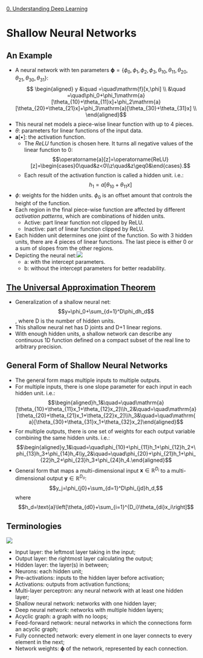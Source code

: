 [0. Understanding Deep Learning](0.%20Understanding%20Deep%20Learning.md)
# Shallow Neural Networks

## An Example

- A neural network with ten parameters $\boldsymbol{\phi}=\{\phi_0,\phi_1,\phi_2,\phi_3,\theta_{10},\theta_{11},\theta_{20},\theta_{21},\theta_{30},\theta_{31}\}$:
$$
\begin{aligned}
y
&\quad
=\quad\mathrm{f}[x,\phi]
\\
&\quad
=\quad\phi_0+\phi_1\mathrm{a}[\theta_{10}+\theta_{11}x]+\phi_2\mathrm{a}[\theta_{20}+\theta_{21}x]+\phi_3\mathrm{a}[\theta_{30}+\theta_{31}x]
\\
\end{aligned}$$
- This neural net models a piece-wise linear function with up to 4 pieces.
- $\theta$: parameters for linear functions of the input data.
- $\mathbf{a}[\bullet]$: the activation function.
	- The *ReLU* function is chosen here. It turns all negative values of the linear function to 0: $$\operatorname{a}[z]=\operatorname{ReLU}[z]=\begin{cases}0\quad&z<0\\z\quad&z\geq0&\end{cases}.$$
	- Each result of the activation function is called a hidden unit. i.e.: $$h_1 = a[\theta_{10}+\theta_{11}x]$$
- $\phi$: weights for the hidden units. $\phi_0$ is an offset amount that controls the height of the function.
- Each region in the final piece-wise function are affected by different *activation patterns*, which are combinations of hidden units.
	- Active: part linear function not clipped by ReLU.
	- Inactive: part of linear function clipped by ReLU.
- Each hidden unit determines one joint of the function. So with 3 hidden units, there are 4 pieces of linear functions. The last piece is either 0 or a sum of slopes from the other regions.
- Depicting the neural net:![](Pasted%20image%2020230822170029.png)
	- a: with the intercept parameters.
	- b: without the intercept parameters for better readability.

## [The Universal Approximation Theorem](The%20Universal%20Approximation%20Theorem.md)

- Generalization of a shallow neural net: $$y=\phi_0+\sum_{d=1}^D\phi_dh_d$$, where D is the number of hidden units.
- This shallow neural net has D joints and D+1 linear regions.
- With enough hidden units, a shallow network can describe any continuous 1D function defined on a compact subset of the real line to arbitrary precision.

## General Form of Shallow Neural Networks

- The general form maps multiple inputs to multiple outputs.
- For multiple inputs, there is one slope parameter for each input in each hidden unit. i.e.: $$\begin{aligned}h_1&\quad=\quad\mathrm{a}[\theta_{10}+\theta_{11}x_1+\theta_{12}x_2]\\h_2&\quad=\quad\mathrm{a}[\theta_{20}+\theta_{21}x_1+\theta_{22}x_2]\\h_3&\quad=\quad\mathrm{a}[\theta_{30}+\theta_{31}x_1+\theta_{32}x_2]\end{aligned}$$
- For multiple outputs, there is one set of weights for each output variable combining the same hidden units. i.e.: $$\begin{aligned}y_1&\quad=\quad\phi_{10}+\phi_{11}h_1+\phi_{12}h_2+\phi_{13}h_3+\phi_{14}h_4\\y_2&\quad=\quad\phi_{20}+\phi_{21}h_1+\phi_{22}h_2+\phi_{23}h_3+\phi_{24}h_4.\end{aligned}$$
- General form that maps a multi-dimensional input $\mathbf{x}\in\mathbb{R}^{D_i}$ to a multi-dimensional output $\mathbf{y}\in\mathbb{R}^{D_o}$: $$y_j=\phi_{j0}+\sum_{d=1}^D\phi_{jd}h_d,$$where $$h_d=\text{a}\left[\theta_{d0}+\sum_{i=1}^{D_i}\theta_{di}x_i\right]$$

## Terminologies

![](Pasted%20image%2020230822193157.png)

- Input layer: the leftmost layer taking in the input;
- Output layer: the rightmost layer calculating the output;
- Hidden layer: the layer(s) in between;
- Neurons: each hidden unit;
- Pre-activations: inputs to the hidden layer before activation;
- Activations: outputs from activation functions;
- Multi-layer perceptron: any neural network with at least one hidden layer;
- Shallow neural network: networks with one hidden layer;
- Deep neural network: networks with multiple hidden layers;
- Acyclic graph: a graph with no loops;
- Feed-forward network: neural networks in which the connections form an acyclic graph;
- Fully connected network: every element in one layer connects to every element in the next;
- Network weights: $\boldsymbol\phi$  of the network, represented by each connection.